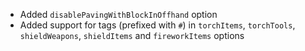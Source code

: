 - Added `disablePavingWithBlockInOffhand` option
- Added support for tags (prefixed with `#`) in `torchItems`, `torchTools`, `shieldWeapons`, `shieldItems` and `fireworkItems` options